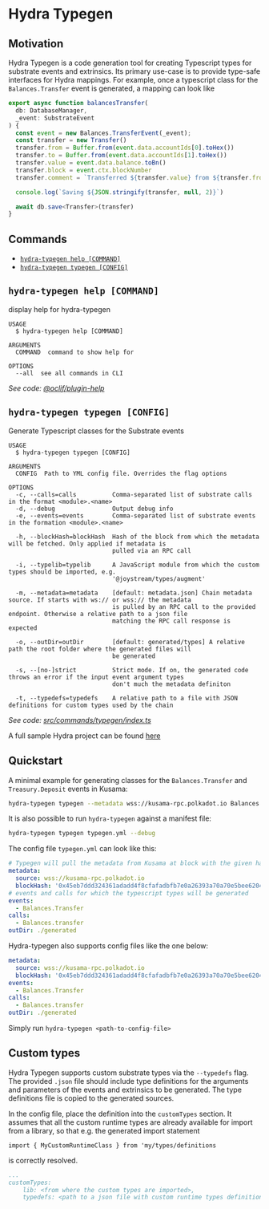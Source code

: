 # Hydra Typegen

## Motivation

Hydra Typegen is a code generation tool for creating Typescript types for substrate events and extrinsics. Its primary use-case is to provide type-safe interfaces for Hydra mappings. For example, once a typescript class for the  `Balances.Transfer` event is generated, a mapping can look like

```typescript
export async function balancesTransfer(
  db: DatabaseManager,
  _event: SubstrateEvent
) {
  const event = new Balances.TransferEvent(_event);
  const transfer = new Transfer()
  transfer.from = Buffer.from(event.data.accountIds[0].toHex())
  transfer.to = Buffer.from(event.data.accountIds[1].toHex())
  transfer.value = event.data.balance.toBn()
  transfer.block = event.ctx.blockNumber
  transfer.comment = `Transferred ${transfer.value} from ${transfer.from} to ${transfer.to}`

  console.log(`Saving ${JSON.stringify(transfer, null, 2)}`)

  await db.save<Transfer>(transfer)
}
```


## Commands
<!-- commands -->
* [`hydra-typegen help [COMMAND]`](#hydra-typegen-help-command)
* [`hydra-typegen typegen [CONFIG]`](#hydra-typegen-typegen-config)

## `hydra-typegen help [COMMAND]`

display help for hydra-typegen

```
USAGE
  $ hydra-typegen help [COMMAND]

ARGUMENTS
  COMMAND  command to show help for

OPTIONS
  --all  see all commands in CLI
```

_See code: [@oclif/plugin-help](https://github.com/oclif/plugin-help/blob/v3.2.2/src/commands/help.ts)_

## `hydra-typegen typegen [CONFIG]`

Generate Typescript classes for the Substrate events

```
USAGE
  $ hydra-typegen typegen [CONFIG]

ARGUMENTS
  CONFIG  Path to YML config file. Overrides the flag options

OPTIONS
  -c, --calls=calls          Comma-separated list of substrate calls in the format <module>.<name>
  -d, --debug                Output debug info
  -e, --events=events        Comma-separated list of substrate events in the formation <module>.<name>

  -h, --blockHash=blockHash  Hash of the block from which the metadata will be fetched. Only applied if metadata is
                             pulled via an RPC call

  -i, --typelib=typelib      A JavaScript module from which the custom types should be imported, e.g.
                             '@joystream/types/augment'

  -m, --metadata=metadata    [default: metadata.json] Chain metadata source. If starts with ws:// or wss:// the metadata
                             is pulled by an RPC call to the provided endpoint. Otherwise a relative path to a json file
                             matching the RPC call response is expected

  -o, --outDir=outDir        [default: generated/types] A relative path the root folder where the generated files will
                             be generated

  -s, --[no-]strict          Strict mode. If on, the generated code throws an error if the input event argument types
                             don't much the metadata definiton

  -t, --typedefs=typedefs    A relative path to a file with JSON definitions for custom types used by the chain
```

_See code: [src/commands/typegen/index.ts](https://github.com/Joystream/hydra/blob/v2.1.0-beta.9/src/commands/typegen/index.ts)_
<!-- commandsstop -->

A full sample Hydra project can be found [here](https://github.com/Joystream/hydra/tree/master/packages/sample)

## Quickstart

A minimal example for generating classes for the `Balances.Transfer` and `Treasury.Deposit` events in Kusama:

```bash
hydra-typegen typegen --metadata wss://kusama-rpc.polkadot.io Balances.Transfer,Treasury.Deposit
```

It is also possible to run `hydra-typegen` against a manifest file:

```bash
hydra-typegen typegen typegen.yml --debug
```

The config file `typegen.yml` can look like this:

```yml
# Typegen will pull the metadata from Kusama at block with the given hash
metadata:
  source: wss://kusama-rpc.polkadot.io
  blockHash: '0x45eb7ddd324361adadd4f8cfafadbfb7e0a26393a70a70e5bee6204fc46af62e'
# events and calls for which the typescript types will be generated
events:
  - Balances.Transfer
calls:
  - Balances.transfer
outDir: ./generated
```

Hydra-typegen also supports config files like the one below:

```yml
metadata:
  source: wss://kusama-rpc.polkadot.io
  blockHash: '0x45eb7ddd324361adadd4f8cfafadbfb7e0a26393a70a70e5bee6204fc46af62e'
events:
  - Balances.Transfer
calls:
  - Balances.transfer
outDir: ./generated
```

Simply run `hydra-typegen <path-to-config-file>`

## Custom types

Hydra Typegen supports custom substrate types via the `--typedefs` flag. The provided `.json` file should include type definitions
for the arguments and parameters of the events and extrinsics to be generated. The type definitions file is copied to the generated sources.

In the config file, place the definition into the `customTypes` section. It assumes that all the custom runtime types are already available for import from a library, so that e.g. the generated import statement

```
import { MyCustomRuntimeClass } from 'my/types/definitions
```

is correctly resolved.

```yml
...
customTypes: 
    lib: <from where the custom types are imported>,
    typedefs: <path to a json file with custom runtime types definitions>,
```
